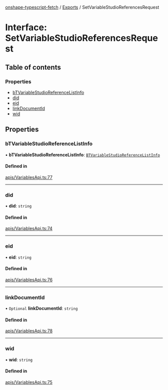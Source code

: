 [onshape-typescript-fetch](../README.md) / [Exports](../modules.md) / SetVariableStudioReferencesRequest

# Interface: SetVariableStudioReferencesRequest

## Table of contents

### Properties

- [bTVariableStudioReferenceListInfo](SetVariableStudioReferencesRequest.md#btvariablestudioreferencelistinfo)
- [did](SetVariableStudioReferencesRequest.md#did)
- [eid](SetVariableStudioReferencesRequest.md#eid)
- [linkDocumentId](SetVariableStudioReferencesRequest.md#linkdocumentid)
- [wid](SetVariableStudioReferencesRequest.md#wid)

## Properties

### bTVariableStudioReferenceListInfo

• **bTVariableStudioReferenceListInfo**: [`BTVariableStudioReferenceListInfo`](BTVariableStudioReferenceListInfo.md)

#### Defined in

[apis/VariablesApi.ts:77](https://github.com/toebes/onshape-typescript-fetch/blob/3e11ae1/apis/VariablesApi.ts#L77)

___

### did

• **did**: `string`

#### Defined in

[apis/VariablesApi.ts:74](https://github.com/toebes/onshape-typescript-fetch/blob/3e11ae1/apis/VariablesApi.ts#L74)

___

### eid

• **eid**: `string`

#### Defined in

[apis/VariablesApi.ts:76](https://github.com/toebes/onshape-typescript-fetch/blob/3e11ae1/apis/VariablesApi.ts#L76)

___

### linkDocumentId

• `Optional` **linkDocumentId**: `string`

#### Defined in

[apis/VariablesApi.ts:78](https://github.com/toebes/onshape-typescript-fetch/blob/3e11ae1/apis/VariablesApi.ts#L78)

___

### wid

• **wid**: `string`

#### Defined in

[apis/VariablesApi.ts:75](https://github.com/toebes/onshape-typescript-fetch/blob/3e11ae1/apis/VariablesApi.ts#L75)
